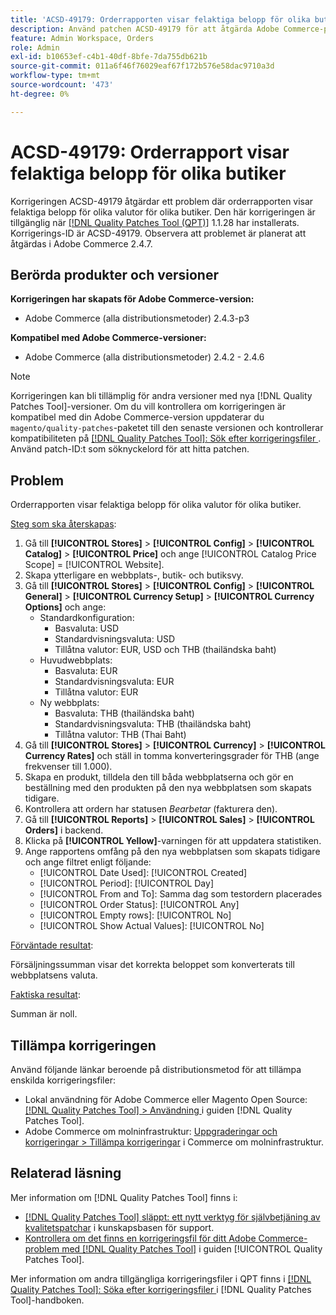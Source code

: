 ```yaml
---
title: 'ACSD-49179: Orderrapporten visar felaktiga belopp för olika butiker.'
description: Använd patchen ACSD-49179 för att åtgärda Adobe Commerce-problemet där orderrapporten visar felaktiga belopp för olika valutor för olika butiker.
feature: Admin Workspace, Orders
role: Admin
exl-id: b10653ef-c4b1-40df-8bfe-7da755db621b
source-git-commit: 011a6f46f76029eaf67f172b576e58dac9710a3d
workflow-type: tm+mt
source-wordcount: '473'
ht-degree: 0%

---
```


# ACSD-49179: Orderrapport visar felaktiga belopp för olika butiker

Korrigeringen ACSD-49179 åtgärdar ett problem där orderrapporten visar felaktiga belopp för olika valutor för olika butiker. Den här korrigeringen är tillgänglig när [[!DNL Quality Patches Tool (QPT)]](https://experienceleague.adobe.com/sv/docs/commerce-operations/tools/quality-patches-tool/quality-patches-tool-to-self-serve-quality-patches) 1.1.28 har installerats. Korrigerings-ID är ACSD-49179. Observera att problemet är planerat att åtgärdas i Adobe Commerce 2.4.7.

## Berörda produkter och versioner

**Korrigeringen har skapats för Adobe Commerce-version:**

* Adobe Commerce (alla distributionsmetoder) 2.4.3-p3

**Kompatibel med Adobe Commerce-versioner:**

* Adobe Commerce (alla distributionsmetoder) 2.4.2 - 2.4.6

>[!NOTE]
>
>Korrigeringen kan bli tillämplig för andra versioner med nya [!DNL Quality Patches Tool]-versioner. Om du vill kontrollera om korrigeringen är kompatibel med din Adobe Commerce-version uppdaterar du `magento/quality-patches`-paketet till den senaste versionen och kontrollerar kompatibiliteten på [[!DNL Quality Patches Tool]: Sök efter korrigeringsfiler ](https://experienceleague.adobe.com/tools/commerce-quality-patches/index.html?lang=sv-SE). Använd patch-ID:t som söknyckelord för att hitta patchen.

## Problem

Orderrapporten visar felaktiga belopp för olika valutor för olika butiker.

<u>Steg som ska återskapas</u>:

1. Gå till **[!UICONTROL Stores]** > **[!UICONTROL Config]** > **[!UICONTROL Catalog]** > **[!UICONTROL Price]** och ange [!UICONTROL Catalog Price Scope] = [!UICONTROL Website].
1. Skapa ytterligare en webbplats-, butik- och butiksvy.
1. Gå till **[!UICONTROL Stores]** > **[!UICONTROL Config]** > **[!UICONTROL General]** > **[!UICONTROL Currency Setup]** > **[!UICONTROL Currency Options]** och ange:
   * Standardkonfiguration:
      * Basvaluta: USD
      * Standardvisningsvaluta: USD
      * Tillåtna valutor: EUR, USD och THB (thailändska baht)
   * Huvudwebbplats:
      * Basvaluta: EUR
      * Standardvisningsvaluta: EUR
      * Tillåtna valutor: EUR
   * Ny webbplats:
      * Basvaluta: THB (thailändska baht)
      * Standardvisningsvaluta: THB (thailändska baht)
      * Tillåtna valutor: THB (Thai Baht)
1. Gå till **[!UICONTROL Stores]** > **[!UICONTROL Currency]** > **[!UICONTROL Currency Rates]** och ställ in tomma konverteringsgrader för THB (ange frekvenser till 1.000).
1. Skapa en produkt, tilldela den till båda webbplatserna och gör en beställning med den produkten på den nya webbplatsen som skapats tidigare.
1. Kontrollera att ordern har statusen *Bearbetar* (fakturera den).
1. Gå till **[!UICONTROL Reports]** > **[!UICONTROL Sales]** > **[!UICONTROL Orders]** i backend.
1. Klicka på **[!UICONTROL Yellow]**-varningen för att uppdatera statistiken.
1. Ange rapportens omfång på den nya webbplatsen som skapats tidigare och ange filtret enligt följande:
   * [!UICONTROL Date Used]: [!UICONTROL Created]
   * [!UICONTROL Period]: [!UICONTROL Day]
   * [!UICONTROL From and To]: Samma dag som testordern placerades
   * [!UICONTROL Order Status]: [!UICONTROL Any]
   * [!UICONTROL Empty rows]: [!UICONTROL No]
   * [!UICONTROL Show Actual Values]: [!UICONTROL No]

<u>Förväntade resultat</u>:

Försäljningssumman visar det korrekta beloppet som konverterats till webbplatsens valuta.

<u>Faktiska resultat</u>:

Summan är noll.

## Tillämpa korrigeringen

Använd följande länkar beroende på distributionsmetod för att tillämpa enskilda korrigeringsfiler:

* Lokal användning för Adobe Commerce eller Magento Open Source: [[!DNL Quality Patches Tool] > Användning ](/help/tools/quality-patches-tool/usage.md) i guiden [!DNL Quality Patches Tool].
* Adobe Commerce om molninfrastruktur: [Uppgraderingar och korrigeringar > Tillämpa korrigeringar](https://experienceleague.adobe.com/docs/commerce-cloud-service/user-guide/develop/upgrade/apply-patches.html?lang=sv-SE) i Commerce om molninfrastruktur.

## Relaterad läsning

Mer information om [!DNL Quality Patches Tool] finns i:

* [[!DNL Quality Patches Tool] släppt: ett nytt verktyg för självbetjäning av kvalitetspatchar](https://experienceleague.adobe.com/sv/docs/commerce-operations/tools/quality-patches-tool/quality-patches-tool-to-self-serve-quality-patches) i kunskapsbasen för support.
* [Kontrollera om det finns en korrigeringsfil för ditt Adobe Commerce-problem med  [!DNL Quality Patches Tool]](/help/tools/quality-patches-tool/patches-available-in-qpt/check-patch-for-magento-issue-with-magento-quality-patches.md) i guiden [!UICONTROL Quality Patches Tool].


Mer information om andra tillgängliga korrigeringsfiler i QPT finns i [[!DNL Quality Patches Tool]: Söka efter korrigeringsfiler ](https://experienceleague.adobe.com/tools/commerce-quality-patches/index.html?lang=sv-SE) i [!DNL Quality Patches Tool]-handboken.
